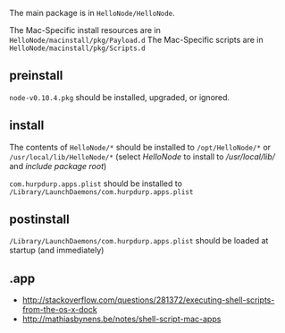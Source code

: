 
The main package is in `HelloNode/HelloNode`.

The Mac-Specific install resources are in `HelloNode/macinstall/pkg/Payload.d`
The Mac-Specific scripts are in `HelloNode/macinstall/pkg/Scripts.d`

## preinstall

`node-v0.10.4.pkg` should be installed, upgraded, or ignored.

## install

The contents of `HelloNode/*` should be installed to
`/opt/HelloNode/*` or `/usr/local/lib/HelloNode/*`
(select *HelloNode* to install to */usr/local/lib/* and *include package root*)

`com.hurpdurp.apps.plist` should be installed to `/Library/LaunchDaemons/com.hurpdurp.apps.plist`

## postinstall

`/Library/LaunchDaemons/com.hurpdurp.apps.plist` should be loaded at startup
(and immediately)

## .app

  * http://stackoverflow.com/questions/281372/executing-shell-scripts-from-the-os-x-dock
  * http://mathiasbynens.be/notes/shell-script-mac-apps
